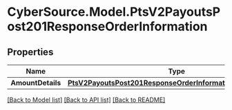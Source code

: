 # CyberSource.Model.PtsV2PayoutsPost201ResponseOrderInformation
## Properties

Name | Type | Description | Notes
------------ | ------------- | ------------- | -------------
**AmountDetails** | [**PtsV2PayoutsPost201ResponseOrderInformationAmountDetails**](PtsV2PayoutsPost201ResponseOrderInformationAmountDetails.md) |  | [optional] 

[[Back to Model list]](../README.md#documentation-for-models) [[Back to API list]](../README.md#documentation-for-api-endpoints) [[Back to README]](../README.md)

